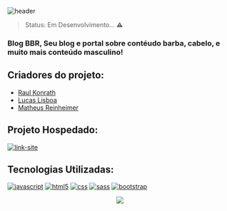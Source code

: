 ![header](https://user-images.githubusercontent.com/79872570/158429227-5527f95d-997e-4100-bfd6-38e8cc6dcb8d.png)


> Status: Em Desenvolvimento... ⚠️ 

### Blog BBR, Seu blog e portal sobre contéudo barba, cabelo, e muito mais conteúdo masculino!

## Criadores do projeto:
 + <a href="https://github.com/MrGeniuss">Raul Konrath</a>
 + <a href="https://github.com/LucasSantosL">Lucas Lisboa</a>
 + <a href="https://github.com/reinheimermat">Matheus Reinheimer</a>

## Projeto Hospedado:

[![link-site](https://img.shields.io/website-up-down-green-red/http/monip.org.svg)](https://reinheimermat.github.io/index.html)

## Tecnologias Utilizadas:

[![javascript](https://img.shields.io/badge/JavaScript-F7DF1E?style=for-the-badge&logo=javascript&logoColor=black)](#)
[![html5](https://img.shields.io/badge/HTML5-E34F26?style=for-the-badge&logo=html5&logoColor=white)](#)
[![css](https://img.shields.io/badge/CSS3-1572B6?style=for-the-badge&logo=css3&logoColor=white)](#)
[![sass](https://img.shields.io/badge/Sass-CC6699?style=for-the-badge&logo=sass&logoColor=white)](#)
[![bootstrap](https://img.shields.io/badge/Bootstrap-563D7C?style=for-the-badge&logo=bootstrap&logoColor=white)](#)

<center><img src="https://user-images.githubusercontent.com/79872570/158878893-94b8545f-c4b5-4b16-8de3-a8def2c92030.gif" ></center>

 
